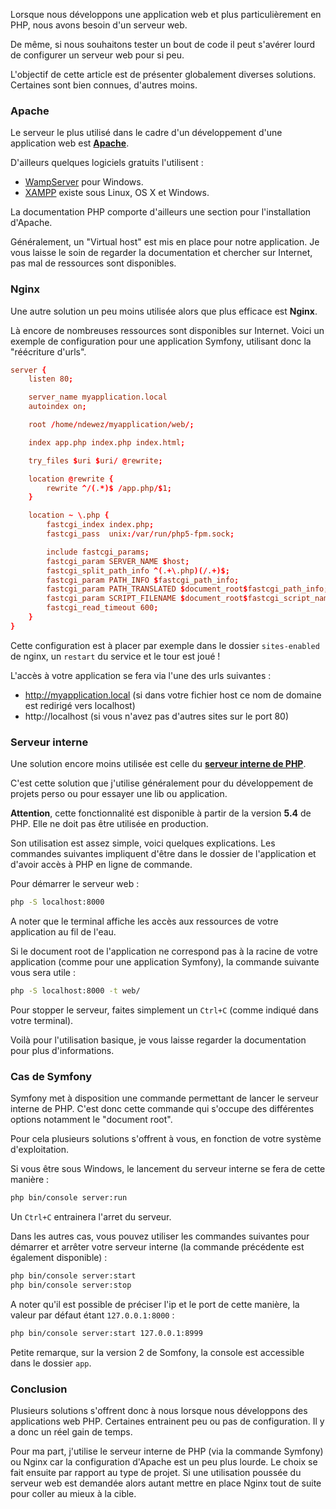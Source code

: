 Lorsque nous développons une application web et plus particulièrement en PHP, nous avons besoin d'un serveur web.

De même, si nous souhaitons tester un bout de code il peut s'avérer lourd de configurer un serveur web pour si peu.

L'objectif de cette article est de présenter globalement diverses solutions. Certaines sont bien connues, d'autres moins.


### Apache

Le serveur le plus utilisé dans le cadre d'un développement d'une application web est **[Apache](http://httpd.apache.org/docs/current)**.

D'ailleurs quelques logiciels gratuits l'utilisent :
 * [WampServer](http://www.wampserver.com) pour Windows.
 * [XAMPP](https://www.apachefriends.org) existe sous Linux, OS X et Windows.

La documentation PHP comporte d'ailleurs une section pour l'installation d'Apache.

Généralement, un "Virtual host" est mis en place pour notre application. Je vous laisse le soin de regarder la documentation et chercher sur Internet, pas mal de ressources sont disponibles.


### Nginx

Une autre solution un peu moins utilisée alors que plus efficace est **Nginx**.

Là encore de nombreuses ressources sont disponibles sur Internet.
Voici un exemple de configuration pour une application Symfony, utilisant donc la "réécriture d'urls".

```conf
server {
    listen 80;

    server_name myapplication.local
    autoindex on;

    root /home/ndewez/myapplication/web/;

    index app.php index.php index.html;

    try_files $uri $uri/ @rewrite;

    location @rewrite {
        rewrite ^/(.*)$ /app.php/$1;
    }

    location ~ \.php {
        fastcgi_index index.php;
        fastcgi_pass  unix:/var/run/php5-fpm.sock;

        include fastcgi_params;
        fastcgi_param SERVER_NAME $host;
        fastcgi_split_path_info ^(.+\.php)(/.+)$;
        fastcgi_param PATH_INFO $fastcgi_path_info;
        fastcgi_param PATH_TRANSLATED $document_root$fastcgi_path_info;
        fastcgi_param SCRIPT_FILENAME $document_root$fastcgi_script_name;
        fastcgi_read_timeout 600;
    }
}
```

Cette configuration est à placer par exemple dans le dossier `sites-enabled` de nginx, un `restart` du service et le tour est joué !

L'accès à votre application se fera via l'une des urls suivantes :
 * http://myapplication.local (si dans votre fichier host ce nom de domaine est redirigé vers localhost)
 * http://localhost (si vous n'avez pas d'autres sites sur le port 80)


### Serveur interne

Une solution encore moins utilisée est celle du **[serveur interne de PHP](http://php.net/manual/fr/features.commandline.webserver.php)**.

C'est cette solution que j'utilise généralement pour du développement de projets perso ou pour essayer une lib ou application.

**Attention**, cette fonctionnalité est disponible à partir de la version **5.4** de PHP.
Elle ne doit pas être utilisée en production.

Son utilisation est assez simple, voici quelques explications. Les commandes suivantes impliquent d'être dans le dossier de l'application et d'avoir accès à PHP en ligne de commande.

Pour démarrer le serveur web :

```sh
php -S localhost:8000
```

A noter que le terminal affiche les accès aux ressources de votre application au fil de l'eau.


Si le document root de l'application ne correspond pas à la racine de votre application (comme pour une application Symfony), la commande suivante vous sera utile :

```sh
php -S localhost:8000 -t web/
```
Pour stopper le serveur, faites simplement un `Ctrl+C` (comme indiqué dans votre terminal).
 
Voilà pour l'utilisation basique, je vous laisse regarder la documentation pour plus d'informations.


### Cas de Symfony

Symfony met à disposition une commande permettant de lancer le serveur interne de PHP.
C'est donc cette commande qui s'occupe des différentes options notamment le "document root".

Pour cela plusieurs solutions s'offrent à vous, en fonction de votre système d'exploitation.

Si vous être sous Windows, le lancement du serveur interne se fera de cette manière :

```sh
php bin/console server:run
```
Un `Ctrl+C` entrainera l'arret du serveur.

Dans les autres cas, vous pouvez utiliser les commandes suivantes pour démarrer et arrêter votre serveur interne (la commande précédente est également disponible) :

```sh
php bin/console server:start
php bin/console server:stop
```

A noter qu'il est possible de préciser l'ip et le port de cette manière, la valeur par défaut étant `127.0.0.1:8000` :

```sh
php bin/console server:start 127.0.0.1:8999
```  

Petite remarque, sur la version 2 de Somfony, la console est accessible dans le dossier `app`.


### Conclusion

Plusieurs solutions s'offrent donc à nous lorsque nous développons des applications web PHP. 
Certaines entrainent peu ou pas de configuration. Il y a donc un réel gain de temps.

Pour ma part, j'utilise le serveur interne de PHP (via la commande Symfony) ou Nginx car la configuration d'Apache est un peu plus lourde.
Le choix se fait ensuite par rapport au type de projet. Si une utilisation poussée du serveur web est demandée alors autant mettre en place Nginx tout de suite pour coller au mieux à la cible. 
